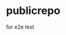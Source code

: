 # publicrepo
for e2e test













































































































































































































































































































































































































































